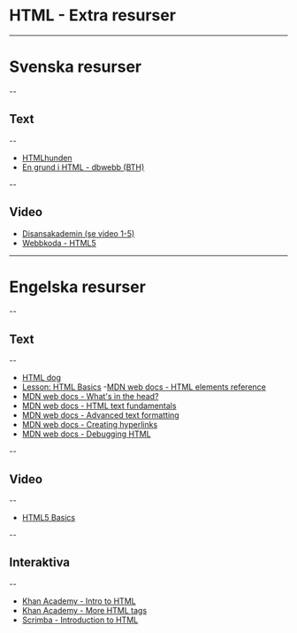 # HTML - Extra resurser

---

# Svenska resurser

--

## Text

--

- [HTMLhunden](http://htmlhunden.se/dist/full.html)
- [En grund i HTML - dbwebb (BTH)](https://dbwebb.se/guide/design-med-html5-och-css3/en-grund-i-html)

--

## Video

- [Disansakademin (se video 1-5)](https://www.youtube.com/playlist?list=PLI5JF23TK_8D5p-MY4CvvpY7_zMUccsE8)
- [Webbkoda - HTML5](https://www.youtube.com/playlist?list=PLJY3d_hl_FigXNF3W1uAwNXBGqOSS0Mto)

---

# Engelska resurser

--

## Text

--

- [HTML dog](https://htmldog.com/guides/html/)
- [Lesson: HTML Basics](https://codepen.io/jorgecardoso/post/lesson-html-basics)
-[MDN web docs - HTML elements reference](https://developer.mozilla.org/en-US/docs/Web/HTML/Element)
- [MDN web docs - What's in the head?](https://developer.mozilla.org/en-US/docs/Learn/HTML/Introduction_to_HTML/The_head_metadata_in_HTML)
- [MDN web docs - HTML text fundamentals](https://developer.mozilla.org/en-US/docs/Learn/HTML/Introduction_to_HTML/HTML_text_fundamentals)
- [MDN web docs - Advanced text formatting](https://developer.mozilla.org/en-US/docs/Learn/HTML/Introduction_to_HTML/Advanced_text_formatting)
- [MDN web docs - Creating hyperlinks](https://developer.mozilla.org/en-US/docs/Learn/HTML/Introduction_to_HTML/Creating_hyperlinks)
- [MDN web docs - Debugging HTML](https://developer.mozilla.org/en-US/docs/Learn/HTML/Introduction_to_HTML/Debugging_HTML)

--

## Video

--

- [HTML5 Basics](https://www.youtube.com/watch?v=NzzGt7EmXVw&list=PLqGj3iMvMa4KlJn1pMYPVV3eYzxJlWcON)

--

## Interaktiva

--

- [Khan Academy - Intro to HTML](https://www.khanacademy.org/computing/computer-programming/html-css/intro-to-html/v/making-webpages-intro)
- [Khan Academy - More HTML tags](https://www.khanacademy.org/computing/computer-programming/html-css/html-tags-continued/pt/html-links)
- [Scrimba - Introduction to HTML](https://v2.scrimba.com/introduction-to-html-c02e)
